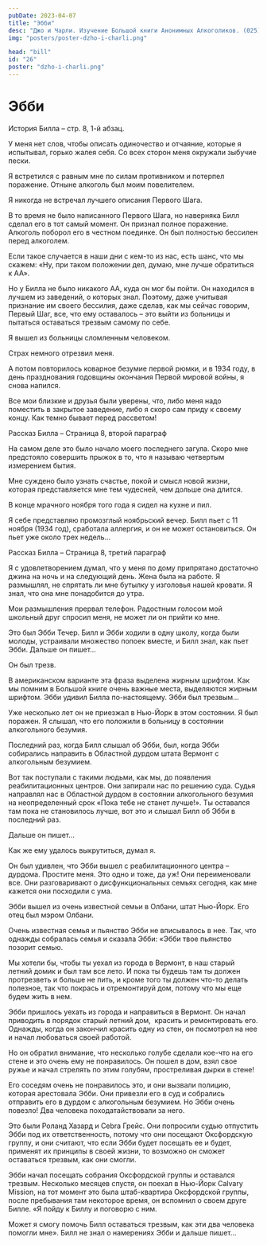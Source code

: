 ```yaml
---
pubDate: 2023-04-07
title: "Эбби"
desc: "Джо и Чарли. Изучение Большой книги Анонимных Алкоголиков. (025)"
img: "posters/poster-dzho-i-charli.png"

head: "bill"
id: "26"
poster: "dzho-i-charli.png"
---
```


# Эбби

История Билла – стр. 8, 1-й абзац.

У меня нет слов, чтобы описать одиночество и отчаяние, которые я испытывал, горько жалея себя. Со всех сторон меня окружали зыбучие пески.

Я встретился с равным мне по силам противником и потерпел поражение. Отныне алкоголь был моим повелителем.

Я никогда не встречал лучшего описания Первого Шага.

В то время не было написанного Первого Шага, но наверняка Билл сделал его в тот самый момент. Он признал полное поражение. Алкоголь поборол его в честном поединке. Он был полностью бессилен перед алкоголем.

Если такое случается в наши дни с кем-то из нас, есть шанс, что мы скажем: «Ну, при таком положении дел, думаю, мне лучше обратиться к АА».

Но у Билла не было никакого АА, куда он мог бы пойти. Он находился в лучшем из заведений, о которых знал. Поэтому, даже учитывая признание им своего бессилия, даже сделав, как мы сейчас говорим, Первый Шаг, все, что ему оставалось – это выйти из больницы и пытаться оставаться трезвым самому по себе.

Я вышел из больницы сломленным человеком.

Страх немного отрезвил меня.

А потом повторилось коварное безумие первой рюмки, и в 1934 году, в день празднования годовщины окончания Первой мировой войны, я снова напился.

Все мои близкие и друзья были уверены, что, либо меня надо поместить в закрытое заведение, либо я скоро сам приду к своему концу. Как темно бывает перед рассветом!

Рассказ Билла – Страница 8, второй параграф

На самом деле это было начало моего последнего загула. Скоро мне предстояло совершить прыжок в то, что я называю четвертым измерением бытия.

Мне суждено было узнать счастье, покой и смысл новой жизни, которая представляется мне тем чудесней, чем дольше она длится.

В конце мрачного ноября того года я сидел на кухне и пил.

Я себе представляю промозглый ноябрьский вечер. Билл пьет с 11 ноября (1934 год), сработала аллергия, и он не может остановиться. Он пьет уже около трех недель…

Рассказ Билла – Страница 8, третий параграф

Я с удовлетворением думал, что у меня по дому припрятано достаточно джина на ночь и на следующий день. Жена была на работе. Я размышлял, не спрятать ли мне бутылку у изголовья нашей кровати. Я знал, что она мне понадобится до утра.

Мои размышления прервал телефон. Радостным голосом мой школьный друг спросил меня, не может ли он прийти ко мне.

Это был Эбби Течер. Билл и Эбби ходили в одну школу, когда были молоды, устраивали множество попоек вместе, и Билл знал, как пьет Эбби. Дальше он пишет…

Он был трезв.

В американском варианте эта фраза выделена жирным шрифтом. Как мы помним в Большой книге очень важные места, выделяются жирным шрифтом. Эбби удивил Билла по-настоящему. Эбби был трезвым…

Уже несколько лет он не приезжал в Нью-Йорк в этом состоянии. Я был поражен. Я слышал, что его положили в больницу в состоянии алкогольного безумия.

Последний раз, когда Билл слышал об Эбби, был, когда Эбби собирались направить в Областной дурдом штата Вермонт с алкогольным безумием.

Вот так поступали с такими людьми, как мы, до появления реабилитационных центров. Они запирали нас по решению суда. Судья направлял нас в Областной дурдом в состоянии алкогольного безумия на неопределенный срок «Пока тебе не станет лучше!». Ты оставался там пока не становилось лучше, вот это и слышал Билл об Эбби в последний раз.

Дальше он пишет…

Как же ему удалось выкрутиться, думал я.

Он был удивлен, что Эбби вышел с реабилитационного центра – дурдома. Простите меня. Это одно и тоже, да уж! Они переименовали все. Они разговаривают о дисфункциональных семьях сегодня, как мне кажется они посходили с ума.

Эбби вышел из очень известной семьи в Олбани, штат Нью-Йорк. Его отец был мэром Олбани.

Очень известная семья и пьянство Эбби не вписывалось в нее. Так, что однажды собралась семья и сказала Эбби: «Эбби твое пьянство позорит семью.

Мы хотели бы, чтобы ты уехал из города в Вермонт, в наш старый летний домик и был там все лето. И пока ты будешь там ты должен протрезветь и больше не пить, и кроме того ты должен что-то делать полезное, так что покрась и отремонтируй дом, потому что мы еще будем жить в нем.

Эбби пришлось уехать из города и направиться в Вермонт. Он начал приводить в порядок старый летний дом,  красить и ремонтировать его. Однажды, когда он закончил красить одну из стен, он посмотрел на нее и начал любоваться своей работой.

Но он обратил внимание, что несколько голубе сделали кое-что на его стене и это очень ему не понравилось. Он пошел в дом, взял свое ружье и начал стрелять по этим голубям, простреливая дырки в стене!

Его соседям очень не понравилось это, и они вызвали полицию, которая арестовала Эбби. Они привезли его в суд и собрались отправить его в дурдом с алкогольным безумием. Но Эбби очень повезло! Два человека походатайствовали за него.

Это были Роланд Хазард и Cebra Грейс. Они попросили судью отпустить Эбби под их ответственность, потому что они посещают Оксфордскую группу, и они считают, что если Эбби будет посещать ее и будет, применят их принципы в своей жизни, то возможно он сможет оставаться трезвым, как они смогли.

Эбби начал посещать собрания Оксфордской группы и оставался трезвым. Несколько месяцев спустя, он поехал в Нью-Йорк Calvary Mission, на тот момент это была штаб-квартира Оксфордской группы, после пребывания там некоторое время, он вспомнил о своем друге Билле. «Я пойду к Биллу и поговорю с ним.

Может я смогу помочь Билл оставаться трезвым, как эти два человека помогли мне». Билл не знал о намерениях Эбби и дальше пишет…
